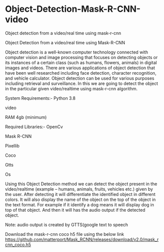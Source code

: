 # Object-Detection-Mask-R-CNN-video
Object detection from a video/real time using mask-r-cnn 

Object Detection from a video/real time using Mask-R-CNN

Object detection is a well-known computer technology connected with computer vision and image processing that focuses on detecting objects or its instances of a certain class (such as humans, flowers, animals) in digital images and videos. There are various applications of object detection that have been well researched including face detection, character recognition, and vehicle calculator. Object detection can be used for various purposes including retrieval and surveillance. In this we are going to detect the object in the particular given video/realtime using mask-r-cnn algorithm.

System Requirements:- Python 3.8

video

RAM 4gb (minimum)


Required Libraries:- OpenCv

Mask R-CNN

Pixellib

Coco

Gtts

Os

Using this Object Detection method we can detect the object present in the video/realtime (example – humans, animals, fruits, vehicles etc.) given by the user. After detecting it will differentiate the identified object in different colors. It will also display the name of the object on the top of the object in the text format. For example if it identify a dog means it will display dog in top of that object. And then it will has the audio output if the detected object.

Note: audio output is created by GTTS(google text to speech

Download the mask-r-cnn coco h5 file using the below link
https://github.com/matterport/Mask_RCNN/releases/download/v2.0/mask_rcnn_coco.h5
